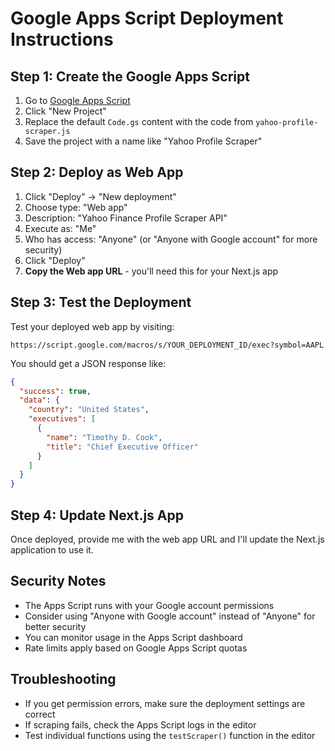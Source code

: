# Google Apps Script Deployment Instructions

## Step 1: Create the Google Apps Script

1. Go to [Google Apps Script](https://script.google.com/)
2. Click "New Project"
3. Replace the default `Code.gs` content with the code from `yahoo-profile-scraper.js`
4. Save the project with a name like "Yahoo Profile Scraper"

## Step 2: Deploy as Web App

1. Click "Deploy" → "New deployment"
2. Choose type: "Web app"
3. Description: "Yahoo Finance Profile Scraper API"
4. Execute as: "Me"
5. Who has access: "Anyone" (or "Anyone with Google account" for more security)
6. Click "Deploy"
7. **Copy the Web app URL** - you'll need this for your Next.js app

## Step 3: Test the Deployment

Test your deployed web app by visiting:
```
https://script.google.com/macros/s/YOUR_DEPLOYMENT_ID/exec?symbol=AAPL
```

You should get a JSON response like:
```json
{
  "success": true,
  "data": {
    "country": "United States",
    "executives": [
      {
        "name": "Timothy D. Cook",
        "title": "Chief Executive Officer"
      }
    ]
  }
}
```

## Step 4: Update Next.js App

Once deployed, provide me with the web app URL and I'll update the Next.js application to use it.

## Security Notes

- The Apps Script runs with your Google account permissions
- Consider using "Anyone with Google account" instead of "Anyone" for better security
- You can monitor usage in the Apps Script dashboard
- Rate limits apply based on Google Apps Script quotas

## Troubleshooting

- If you get permission errors, make sure the deployment settings are correct
- If scraping fails, check the Apps Script logs in the editor
- Test individual functions using the `testScraper()` function in the editor
